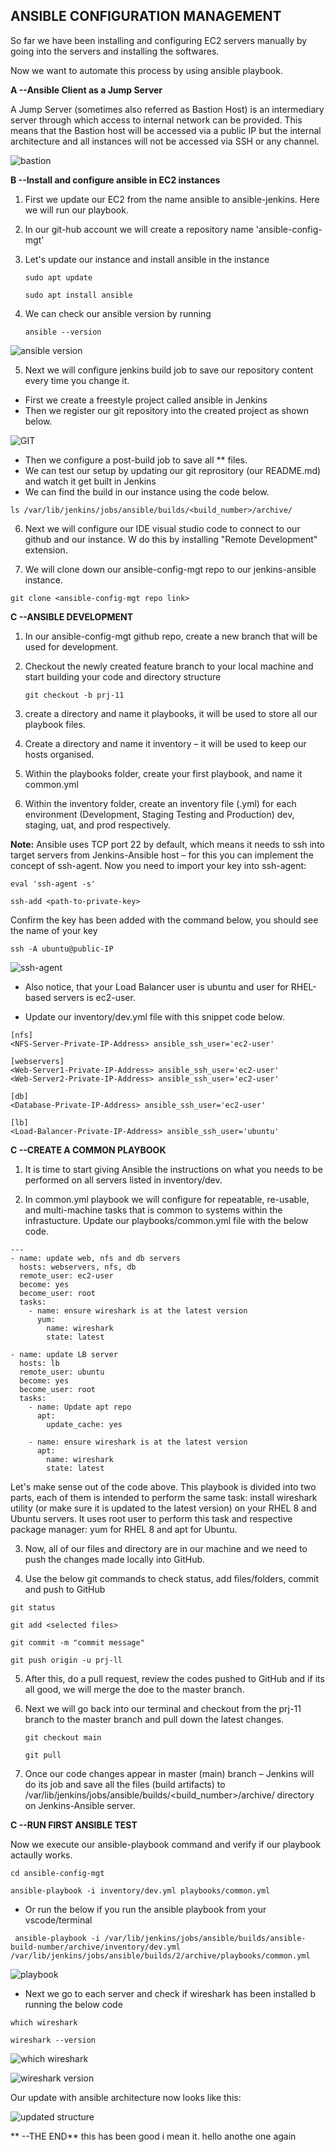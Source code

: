 ## **ANSIBLE CONFIGURATION MANAGEMENT**

So far we have been installing and configuring EC2 servers manually by going into the servers and installing the softwares. 

Now we want to automate this process by using ansible playbook.

 **A --Ansible Client as a Jump Server**

 A Jump Server (sometimes also referred as Bastion Host) is an intermediary server through which access to internal network can be provided. This means that the Bastion host will be accessed via a public IP but the internal architecture and all instances will not be accessed via SSH or any channel.

 ![bastion](./images/bastion.PNG)

 **B --Install and configure ansible in EC2 instances**

 1. First we update our EC2 from the name ansible to ansible-jenkins. Here we will run our playbook.
 2. In our git-hub account we will create a repository name 'ansible-config-mgt'
 3. Let's update our instance and install ansible in the instance

    `sudo apt update`

    `sudo apt install ansible`

 4. We can check our ansible version by running 
    
    `ansible --version`

![ansible version](./images/ANSIBLE-VERSION.PNG)

5. Next we will configure jenkins build job to save our repository content every time you change it.

- First we create a freestyle project called ansible in Jenkins
- Then we register our git repository into the created project as shown below.

![GIT](./images/git.PNG)

- Then we configure a post-build job to save all ** files.
- We can test our setup by updating our git reprository (our README.md) and watch it get built in Jenkins
- We can find the build in our instance using the code below.

`ls /var/lib/jenkins/jobs/ansible/builds/<build_number>/archive/`

6. Next we will configure our IDE visual studio code to connect to our github and our instance. W do this by installing "Remote Development" extension.

7. We will clone down our ansible-config-mgt repo to our jenkins-ansible instance.

`git clone <ansible-config-mgt repo link>`

**C --ANSIBLE DEVELOPMENT**

1. In our ansible-config-mgt github repo, create a new branch that will be used for development.

2. Checkout the newly created feature branch to your local machine and start building your code and directory structure

    `git checkout -b prj-11`

3. create a directory and name it playbooks, it will be used to store all our playbook files.

4. Create a directory and name it inventory – it will be used to keep our hosts organised.

5. Within the playbooks folder, create your first playbook, and name it common.yml

6. Within the inventory folder, create an inventory file (.yml) for each environment (Development, Staging Testing and Production) dev, staging, uat, and prod respectively.

**Note:** Ansible uses TCP port 22 by default, which means it needs to ssh into target servers from Jenkins-Ansible host – for this you can implement the concept of ssh-agent. Now you need to import your key into ssh-agent:

`eval 'ssh-agent -s'`

`ssh-add <path-to-private-key>`

Confirm the key has been added with the command below, you should see the name of your key

`ssh -A ubuntu@public-IP`

![ssh-agent](./images/ssh-agent.PNG)

- Also notice, that your Load Balancer user is ubuntu and user for RHEL-based servers is ec2-user.

- Update our inventory/dev.yml file with this snippet code below.

``````
[nfs]
<NFS-Server-Private-IP-Address> ansible_ssh_user='ec2-user'

[webservers]
<Web-Server1-Private-IP-Address> ansible_ssh_user='ec2-user'
<Web-Server2-Private-IP-Address> ansible_ssh_user='ec2-user'

[db]
<Database-Private-IP-Address> ansible_ssh_user='ec2-user' 

[lb]
<Load-Balancer-Private-IP-Address> ansible_ssh_user='ubuntu'
``````

**C --CREATE A COMMON PLAYBOOK**

1. It is time to start giving Ansible the instructions on what you needs to be performed on all servers listed in inventory/dev.

2. In common.yml playbook we will configure for repeatable, re-usable, and multi-machine tasks that is common to systems within the infrastucture. Update our playbooks/common.yml file with the below code.

``````
---
- name: update web, nfs and db servers
  hosts: webservers, nfs, db
  remote_user: ec2-user
  become: yes
  become_user: root
  tasks:
    - name: ensure wireshark is at the latest version
      yum:
        name: wireshark
        state: latest

- name: update LB server
  hosts: lb
  remote_user: ubuntu
  become: yes
  become_user: root
  tasks:
    - name: Update apt repo
      apt: 
        update_cache: yes

    - name: ensure wireshark is at the latest version
      apt:
        name: wireshark
        state: latest
``````

Let's make sense out of the code above. This playbook is divided into two parts, each of them is intended to perform the same task: install wireshark utility (or make sure it is updated to the latest version) on your RHEL 8 and Ubuntu servers. It uses root user to perform this task and respective package manager: yum for RHEL 8 and apt for Ubuntu.

3. Now, all of our files and directory are in our machine and we need to push the changes made locally into GitHub.

4. Use the below git commands to check status, add files/folders, commit and push to GitHub

``````
git status

git add <selected files>

git commit -m "commit message"

git push origin -u prj-ll
``````

5. After this, do a pull request, review the codes pushed to GitHub and if its all good, we will merge the doe to the master branch.

6. Next we will go back into our terminal and checkout from the prj-11 branch to the master branch and pull down the latest changes.

    `git checkout main`

    `git pull`

7. Once our code changes appear in master (main) branch – Jenkins will do its job and save all the files (build artifacts) to /var/lib/jenkins/jobs/ansible/builds/<build_number>/archive/ directory on Jenkins-Ansible server.

**C --RUN FIRST ANSIBLE TEST**

Now we execute our ansible-playbook command and verify if our playbook actaully works.

`cd ansible-config-mgt`

`ansible-playbook -i inventory/dev.yml playbooks/common.yml`

- Or run the below if you run the ansible playbook from your vscode/terminal

` ansible-playbook -i /var/lib/jenkins/jobs/ansible/builds/ansible-build-number/archive/inventory/dev.yml /var/lib/jenkins/jobs/ansible/builds/2/archive/playbooks/common.yml`


![playbook](./images/playbook.PNG)

- Next we go to each server and check if wireshark has been installed b running the below code

`which wireshark`

`wireshark --version`

![which wireshark](./images/which%20wireshark.PNG)

![wireshark version](./images/wireshark%20version.PNG)

Our update with ansible architecture now looks like this:

![updated structure](./images/updated%20structure.PNG)

** --THE END**
this has been good i mean it. hello anothe one again

